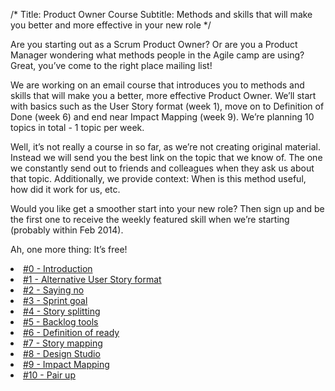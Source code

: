 /*
Title: Product Owner Course
Subtitle: Methods and skills that will make you better and more effective in your new role
*/

Are you starting out as a Scrum Product Owner? Or are you a Product Manager wondering what methods people in the Agile camp are using? Great, you’ve come to the right place mailing list!

We are working on an email course that introduces you to methods and skills that will make you a better, more effective Product Owner. We’ll start with basics such as the User Story format (week 1), move on to Definition of Done (week 6) and end near Impact Mapping (week 9). We’re planning 10 topics in total - 1 topic per week.

Well, it’s not really a course in so far, as we’re not creating original material. Instead we will send you the best link on the topic that we know of. The one we constantly send out to friends and colleagues when they ask us about that topic. Additionally, we provide context: When is this method useful, how did it work for us, etc.

Would you like get a smoother start into your new role? Then sign up and be the first one to receive the weekly featured skill when we’re starting (probably within Feb 2014).

Ah, one more thing: It’s free!

<split>

<li><a href="#">#0 - Introduction </a></li>
<li><a href="#">#1 - Alternative User Story format</a></li>
<li><a href="#">#2 - Saying no</a></li>
<li><a href="#">#3 - Sprint goal</a></li>
<li><a href="#">#4 - Story splitting</a></li>
<li><a href="#">#5 - Backlog tools</a></li>
<li><a href="#">#6 - Definition of ready</a></li>
<li><a href="#">#7 - Story mapping</a></li>
<li><a href="#">#8 - Design Studio</a></li>
<li><a href="#">#9 - Impact Mapping</a></li>
<li><a href="#">#10 - Pair up</a></li>
